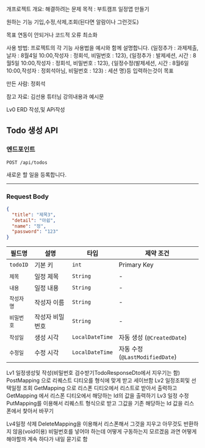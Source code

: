 개프로젝트 개요: 해결하려는 문제 목적 : 부트캠프 일정앱 만들기 

원하는  기능 기입,수정,삭제,조회(된다면 알람이나 그런것도)

목표 연동이 안되거나 코드적 오류 최소화

사용 방법: 프로젝트의 각 기능 사용법을 예시와 함께 설명합니다. 
{일정추가 : 과제제출, 날자 : 8월4일  10:00,작성자 : 정회석, 비밀번호 : 123},
{일정추가 : 발제세션, 시간 : 8월5일 10:00,작성자 : 정회석, 비밀번호 : 123},
{일정수정(발제세션, 시간 : 8월6일 10:00,작성자 : 정회석아님, 비밀번호 : 123) : 세션 명}등 입력하는것이 목표


만든 사람: 정회석

참고 자료: 김선용 튜터님 강의내용과 예시문

Lv0 ERD 작성,및 APi작성
##  Todo 생성 API

###  엔드포인트

`POST /api/todos`

새로운 할 일을 등록합니다.

---

###  Request Body

```json
{
  "title": "제목3",
  "detail": "아쉽",
  "name": "정",
  "password": "123"
}
```

| 필드명     | 설명       | 타입           | 제약 조건     |
|------------|------------|----------------|----------------|
| `todoID`   | 기본 키     | `int`          | Primary Key    |
| `제목`     | 일정 제목   | `String`       | -              |
| `내용`     | 일정 내용   | `String`       | -              |
| `작성자명` | 작성자 이름 | `String`       | -              |
| `비밀번호` | 작성자 비밀번호 | `String`   | -              |
| `작성일`   | 생성 시각   | `LocalDateTime`| 자동 생성 (`@CreatedDate`) |
| `수정일`   | 수정 시각   | `LocalDateTime`| 자동 수정 (`@LastModifiedDate`) |

Lv1
일정생성및 작성(비밀번호 검수받기TodoResponseDto에서 지우기는 함)
PostMapping 으로 리퀘스트 디티오를 형식에 맞게 받고 세이브함
Lv2
일정조회및 선택일정 조회
GetMapping 으로 리스폰 디티오에서 리스트로 받아서 출력하고
GetMapping 에서 리스폰 디티오에서 해당하는 Id의 값을 출력하기
Lv3
일정 수정
PutMapping를 이용해서 리퀘스트 형식으로 받고 그값을 기존 해당하는 Id 값을 리스폰에서 찿아서 바꾸기

Lv4일정 삭제
DeleteMapping을 이용해서 리스폰해서 그것을 지우고 아무것도 반환하지 않음(void이용)
비밀번호를 넣어야 하는데 어떻게 구동하는지 모르겠음 과연 어떻게 해야할까 계속 하다가 내일 묻기로 함